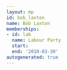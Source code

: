 ```yaml
---
layout: mp
id: bob_laxton
name: Bob Laxton
memberships:
- id: lab
  name: Labour Party
  start: 
  end: '2010-03-30'
autogenerated: true
---
```

